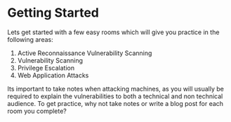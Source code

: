 # Getting Started

Lets get started with a few easy rooms which will give you practice in the following areas:

1. Active Reconnaissance Vulnerability Scanning&#x20;
2. Vulnerability Scanning
3. Privilege Escalation&#x20;
4. Web Application Attacks&#x20;

Its important to take notes when attacking machines, as you will usually be required to explain the vulnerabilities to both a technical and non technical audience. To get practice, why not take notes or write a blog post for each room you complete?
